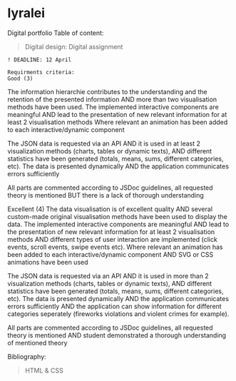 # lyralei
Digital portfolio
Table of content:

 > Digital design: Digital assignment 


    ! DEADLINE: 12 April

    Requirments criteria:
    Good (3)
The information hierarchie contributes to the understanding and the retention of the presented information AND more than two visualisation methods have been used.
The implemented interactive components are  meaningful AND lead to the presentation of new relevant information for at least 2 visualisation methods
Where relevant an animation has been added to each interactive/dynamic component

The JSON data is requested via an API AND it is used in at least 2 visualization methods (charts, tables or dynamic texts), AND different statistics have been generated (totals, means, sums, different categories, etc).
The data is presented dynamically AND the application communicates  errors sufficiently

All parts are commented according to JSDoc guidelines, all requested theory is mentioned BUT there is a lack of thorough understanding


Excellent (4)
The data visualisation is of excellent quality AND several custom-made original visualisation methods have been used to display the data.
The implemented interactive components are  meaningful AND lead to the presentation of new relevant information for at least 2 visualisation methods AND different types of user interaction are implemented (click events, scroll events, swipe events etc). 
Where relevant an animation has been added to each interactive/dynamic component AND SVG or CSS animations have been used

The JSON data is requested via an API AND it is used in more than 2 visualization methods (charts, tables or dynamic texts), AND different statistics have been generated (totals, means, sums, different categories, etc).
The data is presented dynamically AND the application communicates  errors sufficiently AND the application can show information for different categories seperately (fireworks violations and violent crimes for example). 

All parts are commented according to JSDoc guidelines, all requested theory is mentioned AND student demonstrated a thorough understanding of mentioned theory


Bibliography:

> HTML & CSS 
